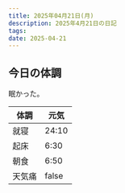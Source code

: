```yaml
---
title: 2025年04月21日(月)
description: 2025年4月21日の日記
tags: 
date: 2025-04-21
---
```



## 今日の体調
眠かった。

| 体調  | 元気    |
| --- | ----- |
| 就寝  | 24:10 |
| 起床  | 6:30  |
| 朝食  | 6:50  |
| 天気痛 | false |
